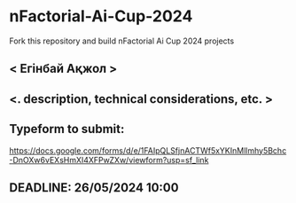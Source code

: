 # nFactorial-Ai-Cup-2024
Fork this repository and build nFactorial Ai Cup 2024 projects 

## < Егінбай Ақжол >

## <OrtaqZan>

## <. description, technical considerations, etc. >


## Typeform to submit:
https://docs.google.com/forms/d/e/1FAIpQLSfjnACTWf5xYKInMllmhy5Bchc-DnOXw6vEXsHmXI4XFPwZXw/viewform?usp=sf_link

## DEADLINE: 26/05/2024 10:00
